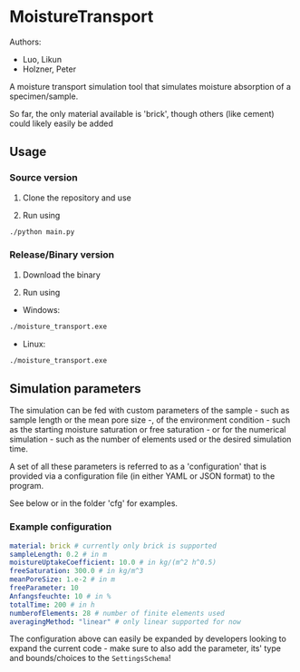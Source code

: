# MoistureTransport

Authors:

- Luo, Likun
- Holzner, Peter

A moisture transport simulation tool that simulates moisture absorption of a specimen/sample.

So far, the only material available is 'brick', though others (like cement) could likely easily be added

## Usage

### Source version

1. Clone the repository and use

2. Run using

```bash
./python main.py
```

### Release/Binary version

1. Download the binary

2. Run using

- Windows:

```bash
./moisture_transport.exe
```

- Linux:

```bash
./moisture_transport.exe
```

## Simulation parameters

The simulation can be fed with custom parameters of the sample - such as sample length or the mean pore size -, of the environment condition - such as the starting moisture saturation or free saturation - or for the numerical simulation - such as the number of elements used or the desired simulation time.

A set of all these parameters is referred to as a 'configuration' that is provided via a configuration file (in either YAML or JSON format) to the program.

See below or in the folder 'cfg' for examples.

### Example configuration

```YAML
material: brick # currently only brick is supported
sampleLength: 0.2 # in m
moistureUptakeCoefficient: 10.0 # in kg/(m^2 h^0.5)
freeSaturation: 300.0 # in kg/m^3
meanPoreSize: 1.e-2 # in m
freeParameter: 10
Anfangsfeuchte: 10 # in %
totalTime: 200 # in h
numberofElements: 28 # number of finite elements used
averagingMethod: "linear" # only linear supported for now
```

The configuration above can easily be expanded by developers looking to expand the current code - make sure to also add the parameter, its' type and bounds/choices to the `SettingsSchema`!
